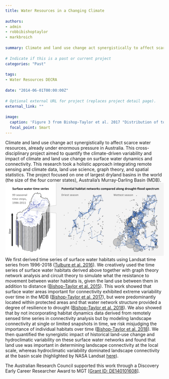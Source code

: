 ```yaml
---
title: Water Resources in a Changing Climate

authors:
- admin
- robbibishoptaylor
- markbroich

summary: Climate and land use change act synergistically to affect scarce water resources, already under enormous pressure in Australia. This cross-disciplinary project aimed to quantify the climate-driven variability and impact of climate and land use change on surface water dynamics and connectivity. This research took a holistic approach integrating remote sensing and climate data, land use science, graph theory, and spatial statistics. The project focused on one of largest dryland basins in the world (the size of the four corner states), Australia’s Murray-Darling Basin (MDB).

# Indicate if this is a past or current project
categories: "Past"

tags:
- Water Resources DECRA

date: "2014-06-01T00:00:00Z"

# Optional external URL for project (replaces project detail page).
external_link: ""

image:
  caption: 'Figure 3 from Bishop-Taylor et al. 2017 "Distribution of top 1% stepping-stones and hubs across the MDB. Important habitats are shown separately for two dispersal abilities (short-distance, ~1000 m; long-distance, ~ 5000 m) and the driest 25%, average (25–75%) and the wettest 25% of seasons by inundated habitat area."'
  focal_point: Smart
---
```


Climate and land use change act synergistically to affect scarce water resources, already under enormous pressure in Australia. This cross-disciplinary project aimed to quantify the climate-driven variability and impact of climate and land use change on surface water dynamics and connectivity. This research took a holistic approach integrating remote sensing and climate data, land use science, graph theory, and spatial statistics. The project focused on one of largest dryland basins in the world (the size of the four corner states), Australia’s Murray-Darling Basin (MDB).
<img src="bishop_abstract.png" alt="image not available">
We first derived time series of surface water habitats using Landsat time series from 1996-2018 (<a href="https://www-sciencedirect-com.prox.lib.ncsu.edu/science/article/pii/S0034425716300621">Tulbure et al. 2016</a>). We creatively used the time series of surface water habitats derived above together with graph theory network analysis and circuit theory to simulate what the resistance to movement between water habitats is, given the land use between them in addition to distance (<a href="https://link.springer.com/article/10.1007/s10980-015-0230-4">Bishop-Taylor et al. 2015</a>). This work showed that surface water areas important for connectivity exhibited extreme variability over time in the MDB (<a href="https://esajournals.onlinelibrary.wiley.com/doi/abs/10.1002/eap.1507">Bishop-Taylor et al. 2017</a>), but were predominantly located within protected areas and that water network structure provided a degree of resilience to drought (<a href="https://www-sciencedirect-com.prox.lib.ncsu.edu/science/article/pii/S1470160X17304429">Bishop-Taylor et al. 2018</a>). We also showed that by not incorporating habitat dynamics data derived from remotely sensed time series in connectivity analysis but by modeling landscape connectivity at single or limited snapshots in time, we risk misjudging the importance of individual habitats over time (<a href="https://link.springer.com/article/10.1007/s10980-018-0624-1">Bishop-Taylor et al. 2018</a>). We then quantified the synergistic impact of historical land-use change and hydroclimatic variability on these surface water networks and found that land use was important in determining landscape connectivity at the local scale, whereas hydroclimatic variability dominated landscape connectivity at the basin scale (highlighted by NASA Landsat <a href="https://landsat.gsfc.nasa.gov/article/graphing-a-path-to-survival-habitat-connectivity-in-australias-murray-darling-basin/">here</a>).

The Australian Research Council supported this work through a Discovery Early Career Researcher Award to MGT [<a href="https://researchdata.edu.au/discovery-early-career-id-de140101608/518324">Grant ID: DE140101608</a>].
